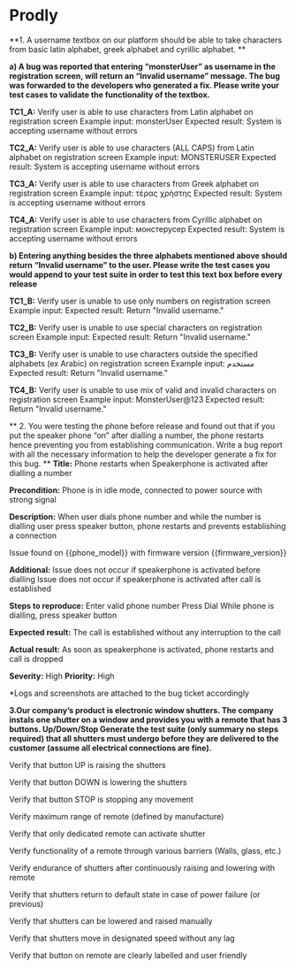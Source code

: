 # Prodly

**1. A username textbox on our platform should be able to take characters from basic latin alphabet, greek alphabet and cyrillic alphabet.
**

**a) A bug was reported that entering “monsterUser” as username in the registration screen, will return an “Invalid username” message.
The bug was forwarded to the developers who generated a fix.
Please write your test cases to validate the functionality of the textbox.**

**TC1_A:**
Verify user is able to use characters from Latin alphabet on registration screen
Example input: monsterUser
Expected result: System is accepting username without errors

**TC2_A:**
Verify user is able to use characters (ALL CAPS) from Latin alphabet on registration screen
Example input: MONSTERUSER
Expected result: System is accepting username without errors

**TC3_A:**
Verify user is able to use characters from Greek alphabet on registration screen
Example input: τέρας χρήστης
Expected result: System is accepting username without errors

**TC4_A:**
Verify user is able to use characters from Cyrillic alphabet on registration screen
Example input: монстерусер
Expected result: System is accepting username without errors

**b) Entering anything besides the three alphabets mentioned above should return “Invalid username” to the user.
Please write the test cases you would append to your test suite in order to test this text box
before every release**

**TC1_B:**
Verify user is unable to use only numbers on registration screen
Example input: 
Expected result: Return "Invalid username."

**TC2_B:**
Verify user is unable to use special characters on registration screen
Example input: 
Expected result: Return "Invalid username."

**TC3_B:**
Verify user is unable to use characters outside the specified alphabets (ex Arabic) on registration screen
Example input: مستخدم
Expected result: Return "Invalid username."

**TC4_B:**
Verify user is unable to use mix of valid and invalid characters on registration screen
Example input: MonsterUser@123
Expected result:  Return "Invalid username."



** 2. You were testing the phone before release and found out that if you put the speaker phone “on” after dialling a number, the phone restarts hence preventing you from establishing communication.
Write a bug report with all the necessary information to help the developer generate a fix for this bug.
**
**Title:** Phone restarts when Speakerphone is activated after dialling a number

**Precondition:**
Phone is in idle mode, connected to power source with strong signal

**Description:**
When user dials phone number and while the number is dialling user press speaker button, phone restarts and prevents establishing a connection

Issue found on {{phone_model}} with firmware version {{firmware_version}}

**Additional:** 
Issue does not occur if speakerphone is activated before dialling
Issue does not occur if speakerphone is activated after call is established

**Steps to reproduce:**
Enter valid phone number
Press Dial
While phone is dialling, press speaker button

**Expected result:**
The call is established without any interruption to the call

**Actual result:**
As soon as speakerphone is activated, phone restarts and call is dropped

**Severity:** High
**Priority:** High

*Logs and screenshots are attached to the bug ticket accordingly


**3.Our company’s product is electronic window shutters. The company instals one shutter on a window and provides you with a remote that has 3 buttons. Up/Down/Stop
Generate the test suite (only summary no steps required) that all shutters must undergo before they are delivered to the customer (assume all electrical connections are fine).**

Verify that button UP is raising  the shutters

Verify that button DOWN is lowering the shutters

Verify that button STOP is stopping any movement

Verify maximum range of remote (defined by manufacture)

Verify that only dedicated remote can activate shutter

Verify functionality of a remote through various barriers (Walls, glass, etc.)

Verify endurance of shutters after continuously raising and lowering with remote

Verify that shutters return to default state in case of power failure (or previous)

Verify that shutters can be lowered and raised manually

Verify that shutters move in designated speed without any lag

Verify that button on remote are clearly labelled and user friendly

